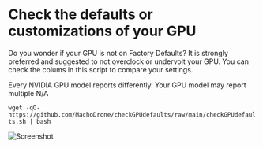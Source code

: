 # Check the defaults or customizations of your GPU
Do you wonder if your GPU is not on Factory Defaults?
It is strongly preferred and suggested to not overclock or undervolt your GPU.
You can check the colums in this script to compare your settings.
 
 Every NVIDIA GPU model reports differently. Your GPU model may report multiple N/A

```wget -qO- https://github.com/MachoDrone/checkGPUdefaults/raw/main/checkGPUdefaults.sh | bash```

![Screenshot](checkGPUdefaults.png)
